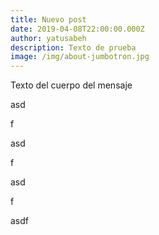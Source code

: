 ```yaml
---
title: Nuevo post
date: 2019-04-08T22:00:00.000Z
author: yatusabeh
description: Texto de prueba
image: /img/about-jumbotron.jpg
---
```

Texto del cuerpo del mensaje

asd

f

asd

f

asd

f

asdf

